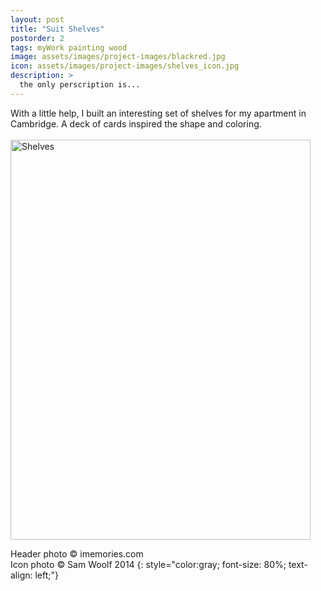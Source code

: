 ```yaml
---
layout: post
title: "Suit Shelves"
postorder: 2
tags: myWork painting wood
image: assets/images/project-images/blackred.jpg
icon: assets/images/project-images/shelves_icon.jpg
description: >
  the only perscription is...
---
```

With a little help, I built an interesting set of shelves for my apartment in Cambridge. A deck of cards inspired the shape and coloring. 
<br><br>
<a data-flickr-embed="true"  href="https://www.flickr.com/photos/141235365@N08/albums/72157666229646066" title="Shelves"><img src="https://farm2.staticflickr.com/1679/25969506326_86b474d3d7_z.jpg" width="480" height="640" alt="Shelves"></a><script async src="//embedr.flickr.com/assets/client-code.js" charset="utf-8"></script>

Header photo &copy; imemories.com<br>
Icon photo &copy; Sam Woolf 2014
{: style="color:gray; font-size: 80%; text-align: left;"}